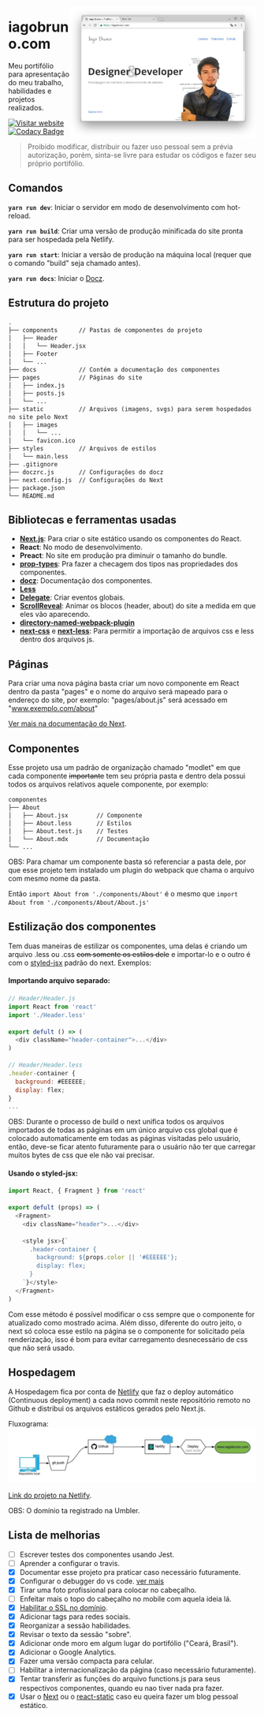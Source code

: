 [<img align="right" width="380" src="/static/images/website-print.jpg"/>](https://www.iagobruno.com/)

# iagobruno.com
Meu portifólio para apresentação do meu trabalho, habilidades e projetos realizados.

[![Visitar website](https://img.shields.io/website/https/www.iagobruno.com.svg)](https://www.iagobruno.com) 
[![Codacy Badge](https://api.codacy.com/project/badge/Grade/28419b5ab582462bad5995f50c53e8ca)](https://www.codacy.com/app/httpiago/www.iagobruno.com?utm_source=github.com&amp;utm_medium=referral&amp;utm_content=httpiago/www.iagobruno.com&amp;utm_campaign=Badge_Grade)

> Proibido modificar, distribuir ou fazer uso pessoal sem a prévia autorização, porém, sinta-se livre para estudar os códigos e fazer seu próprio portifólio.

## Comandos

**`yarn run dev`**: Iniciar o servidor em modo de desenvolvimento com hot-reload.

**`yarn run build`**: Criar uma versão de produção minificada do site pronta para ser hospedada pela Netlify.

**`yarn run start`**: Iniciar a versão de produção na máquina local (requer que o comando "build" seja chamado antes).

**`yarn run docs`**: Iniciar o [Docz](https://github.com/pedronauck/docz/).


## Estrutura do projeto

```
.
├── components      // Pastas de componentes do projeto
│   ├── Header
│   │   └── Header.jsx
│   ├── Footer
│   └── ...
├── docs            // Contém a documentação dos componentes
├── pages           // Páginas do site
│   ├── index.js
│   ├── posts.js
│   └── ...
├── static          // Arquivos (imagens, svgs) para serem hospedados no site pelo Next
│   ├── images
│   │   └── ...
│   └── favicon.ico 
├── styles          // Arquivos de estilos
│   └── main.less
├── .gitignore
├── doczrc.js       // Configurações do docz
├── next.config.js  // Configurações do Next
├── package.json
└── README.md
```

## Bibliotecas e ferramentas usadas
- [**Next.js**](https://github.com/zeit/next.js): Para criar o site estático usando os componentes do React.
- **React**: No modo de desenvolvimento.
- **Preact**: No site em produção pra diminuir o tamanho 
do bundle.
- [**prop-types**](https://www.npmjs.com/package/prop-types): Pra fazer a checagem dos tipos nas propriedades dos componentes.
- [**docz**](https://github.com/pedronauck/docz): Documentação dos componentes.
- [**Less**](http://lesscss.org)
- [**Delegate**](https://github.com/zenorocha/delegate): Criar eventos globais.
- [**ScrollReveal**](https://github.com/scrollreveal/scrollreveal): Animar os blocos (header, about) do site a medida em que eles vão aparecendo.
- [**directory-named-webpack-plugin**](https://www.npmjs.com/package/directory-named-webpack-plugin)
- [**next-css**](https://github.com/zeit/next-plugins/tree/master/packages/next-css) e [**next-less**](https://github.com/zeit/next-plugins/tree/master/packages/next-less): Para permitir a importação de arquivos css e less dentro dos arquivos js.

## Páginas

Para criar uma nova página basta criar um novo componente em React dentro da pasta "pages" e o nome do arquivo será mapeado para o endereço do site, por exemplo: 
"pages/about.js" será acessado em "www.exemplo.com/about"

[Ver mais na documentação do Next](https://github.com/zeit/next.js).

## Componentes

Esse projeto usa um padrão de organização chamado "modlet" em que cada componente ~~importante~~ tem seu própria pasta e dentro dela possui todos os arquivos relativos aquele componente, por exemplo:

```
componentes
├── About
│   ├── About.jsx        // Componente
│   ├── About.less       // Estilos
│   ├── About.test.js    // Testes
│   └── About.mdx        // Documentação
└── ...
```

OBS: Para chamar um componente basta só referenciar a pasta dele, por que esse projeto tem instalado um plugin do webpack que chama o arquivo com mesmo nome da pasta.

Então `import About from './components/About'` é o mesmo que `import About from './components/About/About.js'`

## Estilização dos componentes

Tem duas maneiras de estilizar os componentes, uma delas é criando um arquivo .less ou .css ~~com somente os estilos dele~~ e importar-lo e o outro é com o [styled-jsx](https://github.com/zeit/styled-jsx) padrão do next. Exemplos:

#### Importando arquivo separado:

```js
// Header/Header.js
import React from 'react'
import './Header.less'

export defult () => (
  <div className="header-container">...</div>
)

// Header/Header.less
.header-container {
  background: #EEEEEE;
  display: flex;
}
...
```

OBS: Durante o processo de build o next unifica todos os arquivos importados de todas as páginas em um único arquivo css global que é colocado automaticamente em todas as páginas visitadas pelo usuário, então, deve-se ficar atento futuramente para o usuário não ter que carregar muitos bytes de css que ele não vai precisar.

#### Usando o styled-jsx:

```js
import React, { Fragment } from 'react'

export defult (props) => (
  <Fragment>
    <div className="header">...</div>

    <style jsx>{`
      .header-container {
        background: ${props.color || '#EEEEEE'};
        display: flex;
      }
    `}</style>
  </Fragment>
)
```

Com esse método é possível modificar o css sempre que o componente for atualizado como mostrado acima. Além disso, diferente do outro jeito, o next só coloca esse estilo na página se o componente for solicitado pela renderização, isso é bom para evitar carregamento desnecessário de css que não será usado.

## Hospedagem

A Hospedagem fica por conta de [Netlify](https://www.netlify.com) que faz o deploy automático (Continuous deployment) a cada novo commit neste repositório remoto no Github e distribui os arquivos estáticos gerados pelo Next.js.

Fluxograma:
![Fluxograma da hospedagem](/static/images/Netlify_Flow_Chart.jpeg)

[Link do projeto na Netlify](https://app.netlify.com/sites/iagobruno-com).

OBS: O domínio ta registrado na Umbler.

## Lista de melhorias

- [ ] Escrever testes dos componentes usando Jest.
- [ ] Aprender a configurar o travis.
- [x] Documentar esse projeto pra praticar caso necessário futuramente.
- [x] Configurar o debugger do vs code. [ver mais](https://github.com/Microsoft/vscode-recipes/tree/master/Next-js)
- [x] Tirar uma foto profissional para colocar no cabeçalho.
- [ ] Enfeitar mais o topo do cabeçalho no mobile com aquela ideia lá.
- [x] [Habilitar o SSL no domínio](https://help.umbler.com/hc/pt-br/articles/201677189-Utilizando-SSL-na-Umbler#cf).
- [x] Adicionar tags para redes sociais.
- [x] Reorganizar a sessão habilidades.
- [x] Revisar o texto da sessão "sobre".
- [x] Adicionar onde moro em algum lugar do portifólio ("Ceará, Brasil").
- [x] Adicionar o Google Analytics.
- [x] Fazer uma versão compacta para celular.
- [ ] Habilitar a internacionalização da página (caso necessário futuramente).
- [x] Tentar transferir as funções do arquivo functions.js para seus respectivos componentes, quando eu nao tiver nada pra fazer. 
- [x] Usar o [Next](https://github.com/zeit/next.js/) ou o [react-static](https://github.com/nozzle/react-static) caso eu queira fazer um blog pessoal estático. 

